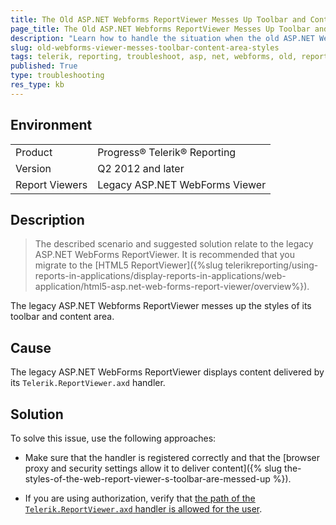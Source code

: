 ```yaml
---
title: The Old ASP.NET Webforms ReportViewer Messes Up Toolbar and Content Styles
page_title: The Old ASP.NET Webforms ReportViewer Messes Up Toolbar and Content Styles
description: "Learn how to handle the situation when the old ASP.NET Webforms ReportViewer messes up the styles of its toolbar and content area."
slug: old-webforms-viewer-messes-toolbar-content-area-styles
tags: telerik, reporting, troubleshoot, asp, net, webforms, old, reportviewer, messes, up, styles, toolbar, content, area
published: True
type: troubleshooting
res_type: kb
---
```


## Environment

<table>
	<tbody>
		<tr>
			<td>Product</td>
			<td>Progress® Telerik® Reporting</td>
		</tr>
		<tr>
			<td>Version</td>
			<td>Q2 2012 and later</td>
		</tr>
		<tr>
			<td>Report Viewers</td>
			<td>Legacy ASP.NET WebForms Viewer</td>
		</tr>
	</tbody>
</table>

## Description

>The described scenario and suggested solution relate to the legacy ASP.NET WebForms ReportViewer. It is recommended that you migrate to the [HTML5 ReportViewer]({%slug telerikreporting/using-reports-in-applications/display-reports-in-applications/web-application/html5-asp.net-web-forms-report-viewer/overview%}).  

The legacy ASP.NET Webforms ReportViewer messes up the styles of its toolbar and content area.

## Cause

The legacy ASP.NET WebForms ReportViewer displays content delivered by its `Telerik.ReportViewer.axd` handler.

## Solution  

To solve this issue, use the following approaches:

* Make sure that the handler is registered correctly and that the [browser proxy and security settings allow it to deliver content]({% slug the-styles-of-the-web-report-viewer-s-toolbar-are-messed-up %}).         

* If you are using authorization, verify that [the path of the `Telerik.ReportViewer.axd` handler is allowed for the user](https://support.microsoft.com/en-us/kb/316871).
